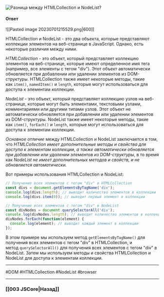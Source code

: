 ![Разница между HTMLCollection и NodeList?](https://youtu.be/IooJ3P2VUYs?t=705)

#### Ответ

![[Pasted image 20230701215529.png|600]]

HTMLCollection и NodeList - это два объекта, которые представляют коллекции элементов на веб-странице в JavaScript. Однако, есть некоторые различия между ними.

*HTMLCollection* - это объект, который представляет коллекцию элементов на веб-странице, которые имеют определенное имя тега (например, все элементы с тегом "div"). Этот объект автоматически обновляется при добавлении или удалении элементов из DOM-структуры. HTMLCollection также имеет некоторые методы, такие как `item()`, `namedItem()` и `length`, которые могут использоваться для доступа к элементам коллекции.

*NodeList* - это объект, который представляет коллекцию узлов на веб-странице, которые могут быть элементами, текстовыми узлами, комментариями или другими типами узлов. Этот объект не автоматически обновляется при добавлении или удалении элементов из DOM-структуры. NodeList также имеет некоторые методы, такие как `item()`, `forEach()` и `length`, которые могут использоваться для доступа к элементам коллекции.

*Основное отличие* между HTMLCollection и NodeList заключается в том, что *HTMLCollection имеет дополнительные методы и свойства для доступа к элементам коллекции, а также автоматически обновляется при добавлении или удалении элементов из DOM-структуры*, в то время как *NodeList не имеет дополнительных методов и свойств, и не обновляется автоматически.*

Вот примеры использования HTMLCollection и NodeList:

```javascript
// Получение всех элементов с тегом "div" в HTMLCollection
const divs = document.getElementsByTagName('div');
console.log(divs.length); // выводит количество элементов в коллекции
console.log(divs.item(0)); // выводит первый элемент в коллекции

// Получение всех элементов с тегом "div" в NodeList
const divNodes = document.querySelectorAll('div');
console.log(divNodes.length); // выводит количество элементов в коллекции
divNodes.forEach(function(element) {
  console.log(element); // выводит каждый элемент в коллекции
});
```

В этом примере мы используем метод `getElementsByTagName()` для получения всех элементов с тегом "div" в HTMLCollection, и метод `querySelectorAll()` для получения всех элементов с тегом "div" в NodeList. Затем мы используем методы и свойства HTMLCollection и NodeList для доступа к элементам коллекции.

___
#DOM #HTMLCollection #NodeList #browser 

___

### [[003 JSCore|Назад]]